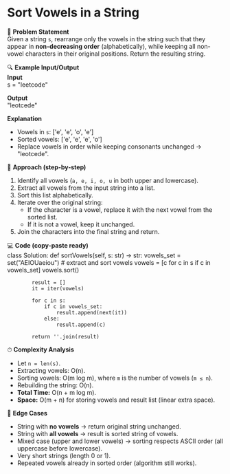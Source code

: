 # Sort Vowels in a String

📜 **Problem Statement**  
Given a string `s`, rearrange only the vowels in the string such that they appear in **non-decreasing order** (alphabetically), while keeping all non-vowel characters in their original positions. Return the resulting string.

🔍 **Example Input/Output**  
**Input**  
    s = "leetcode"

**Output**  
    "leotcede"

**Explanation**  
- Vowels in `s`: ['e', 'e', 'o', 'e']  
- Sorted vowels: ['e', 'e', 'e', 'o']  
- Replace vowels in order while keeping consonants unchanged → "leotcede".

🧠 **Approach (step-by-step)**  
1. Identify all vowels (`a, e, i, o, u` in both upper and lowercase).  
2. Extract all vowels from the input string into a list.  
3. Sort this list alphabetically.  
4. Iterate over the original string:  
   - If the character is a vowel, replace it with the next vowel from the sorted list.  
   - If it is not a vowel, keep it unchanged.  
5. Join the characters into the final string and return.

💻 **Code (copy-paste ready)**  
    class Solution:
        def sortVowels(self, s: str) -> str:
            vowels_set = set("AEIOUaeiou")
            # extract and sort vowels
            vowels = [c for c in s if c in vowels_set]
            vowels.sort()

            result = []
            it = iter(vowels)

            for c in s:
                if c in vowels_set:
                    result.append(next(it))
                else:
                    result.append(c)

            return ''.join(result)

⏱ **Complexity Analysis**  
- Let `n = len(s)`.  
- Extracting vowels: O(n).  
- Sorting vowels: O(m log m), where `m` is the number of vowels (`m ≤ n`).  
- Rebuilding the string: O(n).  
- **Total Time:** O(n + m log m).  
- **Space:** O(m + n) for storing vowels and result list (linear extra space).

🧪 **Edge Cases**  
- String with **no vowels** → return original string unchanged.  
- String with **all vowels** → result is sorted string of vowels.  
- Mixed case (upper and lower vowels) → sorting respects ASCII order (all uppercase before lowercase).  
- Very short strings (length 0 or 1).  
- Repeated vowels already in sorted order (algorithm still works).  
